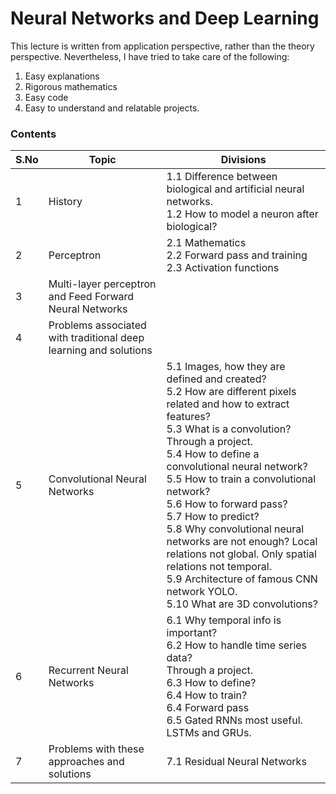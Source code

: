 # Neural Networks and Deep Learning
This lecture is written from application perspective, rather than the theory perspective. Nevertheless, I have tried to take care of the following:
1. Easy explanations
2. Rigorous mathematics
3. Easy code
4. Easy to understand and relatable projects.

### Contents

| S.No | Topic | Divisions |
|---|---|---|
|1| History | 1.1 Difference between biological and artificial neural networks. <br/> 1.2 How to model a neuron after biological? |
|2| Perceptron | 2.1 Mathematics <br/> 2.2 Forward pass and training <br/> 2.3 Activation functions |
|3| Multi-layer perceptron and Feed Forward Neural Networks |  |
|4| Problems associated with traditional deep learning and solutions |  |
|5| Convolutional Neural Networks | 5.1 Images, how they are defined and created? <br/> 5.2 How are different pixels related and how to extract features? <br/> 5.3 What is a convolution? <br/> Through a project. <br/> 5.4 How to define a convolutional neural network? <br/> 5.5 How to train a convolutional network? <br/> 5.6 How to forward pass? <br/> 5.7 How to predict? <br/> 5.8 Why convolutional neural networks are not enough? Local relations not global. Only spatial relations not temporal. <br/> 5.9 Architecture of famous CNN network YOLO. <br/> 5.10 What are 3D convolutions? |
|6| Recurrent Neural Networks | 6.1 Why temporal info is important? <br/> 6.2 How to handle time series data? <br/> Through a project. <br/> 6.3 How to define? <br/> 6.4 How to train? <br/> 6.4 Forward pass <br/> 6.5 Gated RNNs most useful. LSTMs and GRUs.|
|7| Problems with these approaches and solutions | 7.1 Residual Neural Networks |
